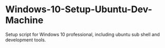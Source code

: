 # Windows-10-Setup-Ubuntu-Dev-Machine
Setup script for Windows 10 professional, including ubuntu sub shell and development tools.
